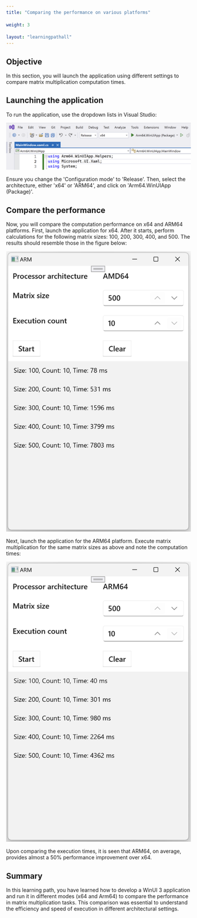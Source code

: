 ```yaml
---
title: "Comparing the performance on various platforms"

weight: 3

layout: "learningpathall"
---
```

## Objective
In this section, you will launch the application using different settings to compare matrix multiplication computation times.

## Launching the application
To run the application, use the dropdown lists in Visual Studio:

![fig7](figures/07.png)

Ensure you change the 'Configuration mode' to 'Release'. Then, select the architecture, either 'x64' or 'ARM64', and click on 'Arm64.WinUIApp (Package)'.

## Compare the performance
Now, you will compare the computation performance on x64 and ARM64 platforms. First, launch the application for x64. After it starts, perform calculations for the following matrix sizes: 100, 200, 300, 400, and 500. The results should resemble those in the figure below:

![fig8](figures/08.png)

Next, launch the application for the ARM64 platform. Execute matrix multiplication for the same matrix sizes as above and note the computation times:

![fig9](figures/09.png)

Upon comparing the execution times, it is seen that ARM64, on average, provides almost a 50% performance improvement over x64.

## Summary
In this learning path, you have learned how to develop a WinUI 3 application and run it in different modes (x64 and Arm64) to compare the performance in matrix multiplication tasks. This comparison was essential to understand the efficiency and speed of execution in different architectural settings. 

